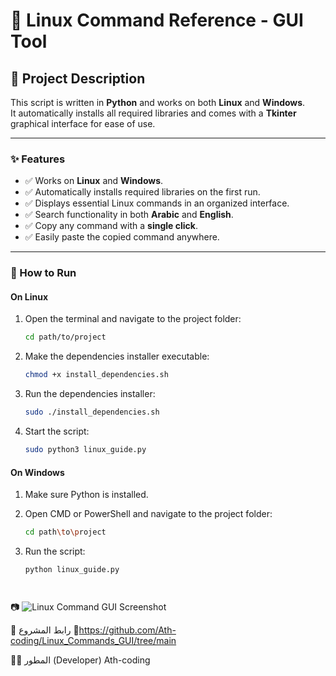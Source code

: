 # 🐧 Linux Command Reference - GUI Tool

## 📌 Project Description 

This script is written in **Python** and works on both **Linux** and **Windows**.  
It automatically installs all required libraries and comes with a **Tkinter** graphical interface for ease of use.

---

### ✨ Features
- ✅ Works on **Linux** and **Windows**.
- ✅ Automatically installs required libraries on the first run.
- ✅ Displays essential Linux commands in an organized interface.
- ✅ Search functionality in both **Arabic** and **English**.
- ✅ Copy any command with a **single click**.
- ✅ Easily paste the copied command anywhere.

---

### 🚀 How to Run

#### **On Linux**
1. Open the terminal and navigate to the project folder:
   ```bash
   cd path/to/project

   
2. Make the dependencies installer executable:
    ```bash
   chmod +x install_dependencies.sh

3. Run the dependencies installer:
    ```bash
   sudo ./install_dependencies.sh

5. Start the script:
    ```bash
   sudo python3 linux_guide.py

#### **On Windows**
1. Make sure Python is installed.

2. Open CMD or PowerShell and navigate to the project folder:
     ```bash
   cd path\to\project
   
4. Run the script:
    ```bash
   python linux_guide.py




📷 ![Linux Command GUI Screenshot](https://github.com/Ath-coding/Linux_Commands_GUI/blob/main/linux_commands.png)

🔗 رابط المشروع
📂https://github.com/Ath-coding/Linux_Commands_GUI/tree/main

👨‍💻 المطور (Developer)
Ath-coding



